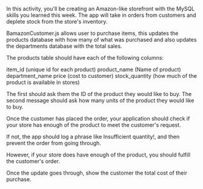 In this activity, you'll be creating an Amazon-like storefront with the MySQL skills you learned this week. The app will take in orders from customers and deplete stock from the store's inventory. 

BamazonCustomer.js allows user to purchase items, this updates the products database with how many of what was purchased and also updates the departments database with the total sales.

The products table should have each of the following columns:


item_id (unique id for each product)
product_name (Name of product)
department_name
price (cost to customer)
stock_quantity (how much of the product is available in stores)


The first should ask them the ID of the product they would like to buy.
The second message should ask how many units of the product they would like to buy.

Once the customer has placed the order, your application should check if your store has enough of the product to meet the customer's request.

If not, the app should log a phrase like Insufficient quantity!, and then prevent the order from going through.

However, if your store does have enough of the product, you should fulfill the customer's order.

Once the update goes through, show the customer the total cost of their purchase.







